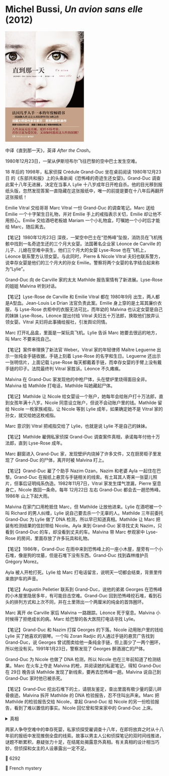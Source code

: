 # Michel Bussi, <i>Un avion sans elle</i> (2012)

<img src=images/2012_cover.jpg width=250/>

中译《直到那一天》，英译 <i>After the Crash</i>。

1980年12月23日，一架从伊斯坦布尔飞往巴黎的空中巴士发生空难。

18 年后的 1998年，私家侦探 Crédule Grand-Duc 坐在桌前阅读 1980年12月23日 的《东部共和报》上的头条新闻《恐怖峰的奇迹生还女婴》。Grand-Duc 调查此案十八年无进展，决定在当事人 Lylie 十八岁成年日开枪自杀。他的目光移到报纸头版，忽然发现答案一直隐藏在这张报纸中，唯一的前提是要在十八年后再翻开这张报纸！

Emilie Vitral 交给哥哥 Marc Vitral 一份 Grand-Duc 的调查笔记。Marc 送给 Emilie 一个十字架生日礼物，并对 Emilie 手上的戒指表示关切，Emilie 却让他不用担心。Emilie 交给酒吧老板娘 Mariam 一个小礼物盒，叮嘱她一个小时后才能给 Marc，随后离去。

【笔记】1980年12月23日 深夜，一架空中巴士在“恐怖峰”坠毁，消防员在飞机残骸中找到一名奇迹生还的三个月大女婴。法国著名企业家 Léonce de Carville 的儿子、儿媳在空难中丧生，他们三个月大的女婴 Lyse-Rose 也在飞机上，Léonce 联系警方认领女婴。与此同时，Pierre & Nicole Vitral 夫妇也联系警方，说幸存女婴是他们的三个月大的孙女 Emilie。警察将两个女婴的名字结合起来称为“Lylie”。

Grand-Duc 向 de Carville 家的太太 Mathilde 报告案情有了新进展。Lyse-Rose 的姐姐 Malvina 听到对话。

【笔记】Lyse-Rose de Carville 和 Emilie Vitral 都在 1980年9月 出生，两人都是A型血。Jean-Louis Le Drian 法官负责此案。Emilie 身上穿的是土耳其廉价衣服，与 Lyse-Rose 衣柜中的衣服无法可比，而年幼的 Malvina 也认定女婴是自己的妹妹 Lyse-Rose。Léonce 提出付给 Vitral 夫妇五十万法郎，换取他们放弃认领女婴。Vitral 夫妇将此事捅给报社，引发舆论同情。

Marc 打开礼品盒，里面是一架玩具飞机。Lylie 告诉 Marc 她要去很远的地方，叫 Marc 不要来找自己。

【笔记】案件审理换了新法官 Weber。Vitral 家的年轻律师 Maître Leguerne 出示一张纯金手链收据，手链上刻着 Lyse-Rose 的名字和生日。Leguerne 还出示一张明信片，上面记载 Lyse-Rose 每天都戴着手链，而幸存女婴的手臂上没有戴手链的印子。法院最终判 Vitral 家胜诉。Léonce 不久瘫痪。

Malvina 在 Grand-Duc 家发现他的中枪尸体，头在壁炉里烧得面目全非。Malvina 给 Mathilde 打电话，Mathilde 叫她藏起尸体。

【笔记】Mathilde 让 Nicole 给女婴设一个账户，她每年会给账户打十万法郎，直到女孩年满十八岁。Nicole 同意设立账户，但说不会动账户里的钱。Mathilde 留给 Nicole 一枚家族戒指，让 Nicole 等到 Lylie 成年，如果确定她不是 Vitral 家的孙女，就交给她这枚戒指。

Marc 意识到 Vitral 把戒指交给了 Lylie，也就是说 Lylie 不是自己的妹妹。

【笔记】Mathilde 雇佣私家侦探 Grand-Duc 调查案件真相，承诺每年付他十万法郎，直到 Lyse-Rose 成年。

Marc 翻窗进入 Grand-Duc 家，发现壁炉内烧掉了许多文件，又在厨房柜子里发现了 Grand-Duc 的尸体，离开时被 Malvina 盯上。

【笔记】Grand-Duc 雇了个助手 Nazim Ozan，Nazim 和老婆 Ayla 一起住在巴黎。Grand-Duc 在报纸上悬赏与手链相关的线索。有土耳其人寄来一张婴儿照片，但事后证明纯系伪造。1982年11月7日，Vitral 家发生煤气泄漏，Pierre 窒息身亡，Nicole 救回一条命。每年 12月22日 左右 Grand-Duc 都会去一趟恐怖峰。1986年 山上下起大雨。

Malvina 在家门口用枪抵住 Marc，但 Mathilde 让放他进来。Lylie 在酒吧被一个叫 Richard 的男人纠缠，Lylie 说自己要去杀一个无辜的人。Mathilde 三年前委托 Grand-Duc 为 Lylie 做了 DNA 检测，所以早已知道真相。Mathilde 让 Marc 把装有检测结果的信封带给 Nicole。Ayla 来到 Grand-Duc 家寻找丈夫 Nazim，只看到 Grand-Duc 的车，却没看到丈夫的车。Malvina 带 Marc 参观家中 Lyse-Rose 的房间，里面存放了许多玩具和礼物。

【笔记】1986年，Grand-Duc 在雨中来到恐怖峰上的一座小木屋，屋旁有一个小石堆，像是狗的坟墓，但是石堆下没有东西。Grand-Duc 找到森林维护员 Grégory Morez。

Ayla 被人开枪打死。Lylie 给 Marc 打电话留言，说明天一切都会结束，背景里传来救护车的声音。

【笔记】Augustin Pelletier 联系到 Grand-Duc，说他的弟弟 Georges 在恐怖峰的小木屋里隐居多年，有可能目击空难。Grand-Duc 回到恐怖峰挖石堆，看到石头的排列方式和上次不同，并在土里筛出一个两厘米的纯金的首饰圈环。

Marc 离开 de Carville 家后 Malvina 一路跟踪。Léonce 死于窒息。Malvina 小时候得了拒绝成长的病。Marc 给巴黎的各大医院打电话寻找 Lylie。

【笔记】Grand-Duc 和 Nazim 打探 Georges 的下落。Nicole 动用账户里的钱给 Lylie 买了她喜欢的钢琴。一个叫 Zoran Radjic 的人通过手链的悬赏广告找到 Grand-Duc，说 Georges 曾试图卖给他一条纯金手链，但上面少了一两个圈环，所以他没有买。1991年1月23日，警察发现了 Georges 醉酒溺亡的尸体。

Grand-Duc 为 Nicole 也做了 DNA 检测，所以 Nicole 也在三年前知道了检测结果。Marc 在火车上夺走 Malvina 的枪，并阅读她的私密笔记，得知 Grand-Duc 在 29日 晚告诉 Mathilde 发现了新线索，要再去恐怖峰一趟。Malvina 说自己到 Grand-Duc 家时他已被杀死。

【笔记】Grand-Duc 挖出石堆下的土，请朋友鉴定，查出里面有极少量的婴儿碎骨痕迹。Malvina 拆开 Mathilde 的 DNA 检验报告，忍不住叫出声来。Marc 把 Mathilde 的检验报告交给 Nicole，拿起 Grand-Duc 给 Nicole 的另一份检验报告，看到了难以置信的事实。Nicole 回忆曾和常来家中的 Grand-Duc 上床。

<details><summary>真相</summary>
两份报告的结果都是 DNA 不符合，所以 Lylie 既不是 Vitral 家的孩子，也不是 de Carville 家的孩子！Grand-Duc 在笔记中记述自己 1982年11月7日 在土耳其看到内政部的官员带着妻小在海边玩耍，但那天正值土耳其大选，所以他在撒谎。Grand-Duc 那天其实在法国，受 Léonce 委托造成 Vitral 家煤气泄漏，害死了 Pierre。Grand-Duc 在家中与 Nazim 发生争执，开枪打死 Nazim，把尸体伪装成自己，后来又杀死了寻找丈夫的 Ayla。Mathilde 杀死 Léonce 后自杀。

在 1980年12月23日 的《东部共和报》头版上除了空难新闻，还刊登了一则十八岁少女 Mélanie Belvoir 的寻人启事，而 Mélanie 长得和十八岁的 Lylie 一模一样！Mélanie 十八岁时在恐怖峰做实习生，怀了 Grégory Morez 的孩子后被抛弃。Mélanie 生下婴儿后与 Georges 一起住在小木屋。空难当晚，Mélanie 给自己的女儿换上在空难中死亡的婴儿的衣服，确认她被消防员带走，并把死婴埋在石堆下。Georges 扯下了死婴手腕上的手链。Mélanie 后来当上了护士，每年去恐怖峰给死婴扫墓，1987年 发现石堆被人动过，于是清空坟墓，转移死婴。

结尾 Grand-Duc 想要杀死 Marc 灭口，被及时赶到的 Malvina 一枪打死。Lylie 怀上了 Marc 的孩子，在医院堕胎，Marc 说服她生下小孩。
</details>

两家人争夺空难中的幸存死婴，私家侦探受雇调查十八年，在即将放弃之时从十八年前的报纸中发现推倒全盘的线索。故事以男主人公和侦探笔记的双时间线推进，谜题不断累积，悬疑张力十足，在结尾处揭露意外真相。有关真相的设计相当巧妙，但侦探和女主的人设暴露出一定不足。

:link: 6292

:file_folder: French mystery
